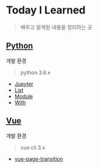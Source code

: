 # Today I Learned

> 배우고 알게된 내용을 정리하는 곳

## [Python](/Python)

개발 환경

> python 3.6.x

- [Jupyter](Python/jupyter.md)
- [List](Python/list.md)
- [Module](Python/Module.md)
- [With](Python/with.md)

## [Vue](/Vue)

개발 환경

> vue cli 3.x

- [vue-page-transition](/Vue/vue-page-transition.md)

